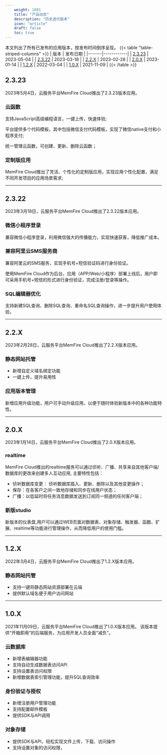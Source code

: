 ```yaml
---
    weight: 1001
    title: "产品动态"
    description: "历史迭代版本"
    icon: "article"
    draft: false
    toc: true
---
```




本文列出了所有已发布的应用版本，按发布时间倒序呈现。
{{< table "table-striped-columns" >}}
| 版本   | 发布日期    |
|-------|------------|
| [2.3.23](/docs/app/overview/history/#2323) | 2023-05-04 |
| [2.3.22](/docs/app/overview/history/#2322) | 2023-03-18 |
| [2.2.X](/docs/app/overview/history/#22x)  | 2023-02-28 |
| [2.0.X](/docs/app/overview/history/#20x)  | 2023-01-14 |
| [1.2.X](/docs/app/overview/history/#12x)  | 2022-03-04 |
| [1.0.X](/docs/app/overview/history/#10x)  | 2021-11-09 |
 {{< /table >}}

## **2.3.23**

2023年5月4日，云服务平台MemFire Cloud推出了2.3.23版本应用。

### 云函数

支持JavaScript高级编程语言，一键上传，快速体验;

平台提供多个代码模板，其中包括微信支付代码模板，实现了微信native支付和小程序支付;

统一管理云函数，可创建、更新、删除云函数；

### 定制版应用

MemFire Cloud推出了灵活、个性化的定制版应用，实现应用个性化配置，满足不同开发项目的应用场景需求;

***
## **2.3.22**

2023年3月18日，云服务平台MemFire Cloud推出了2.3.22版本应用。

### 微信小程序登录

兼容微信小程序登录，利用微信强大的传播能力，实现快速获客，降低推广成本。

### 兼容阿里云SMS服务商

兼容阿里云的SMS服务，实现手机号+短信验证码进行身份验证。

使用MemFire Cloud作为后台，应用（APP/Web/小程序）部署上线后，用户即可采用手机号+短信的形式进行身份验证，完成注册/登录等操作。

### SQL编辑器优化

支持新建SQL查询、删除SQL查询、重命名SQL查询操作，进一步提升用户使用体验。

***
## **2.2.X**

2023年2月28日，云服务平台MemFire Cloud推出了2.2.X版本应用。

### 静态网站托管

* 新增自定义域名绑定功能
* 一键上传，提升易用性

### 应用版本管理

新增应用升级功能，用户可手动升级应用，以便于随时体验新版本中的各种功能特性。


***
## **2.0.X**
2023年1月14日，云服务平台MemFire Cloud推出了2.0.X版本应用。

### realtime

MemFire Cloud推出的realtime服务可以通过侦听、广播、共享来自其他客户端/数据库的更改来创建多人互动应用, 主要特性包括：

* 侦听数据库变更： 侦听数据库插入、更新、删除以及其他变更操作；
* 保存：在各客户之间一致地存储和同步在线用户状态；
* 广播：以低延时将任务消息数据发送到订阅同一频道的任何客户端；

### 新版studio

新版本的仪表盘,用户可以通过WEB页面对数据表、对象存储、触发器、函数、扩展、realtime等功能进行管理操作，从而降低用户的使用门槛。


***
## **1.2.X**
2022年3月4日，云服务平台MemFire Cloud推出了1.2.X版本应用。

### 静态网站托管

* 支持一键将静态网站资源部署在云端
* 提供默认域名便于用户访问网站


***
## **1.0.X**

2021年11月09日，云服务平台MemFire Cloud推出了1.0.X版本应用。 该版本提供“开箱即用”的后端服务，为应用开发人员全面“减负”。

### 云数据库

* 新增表编辑器功能
* 支持自动生成数据表访问API
* 支持设置表访问权限
* 新增数据表索引管理功能，提升SQL查询效率

### 身份验证与授权

* 新增注册用户管理功能
* 支持配置邮件模板
* 提供SDK与API调用

### 对象存储

* 提供SDK与API，轻松实现文件上传，下载、访问操作
* 支持设置对象的访问权限，





